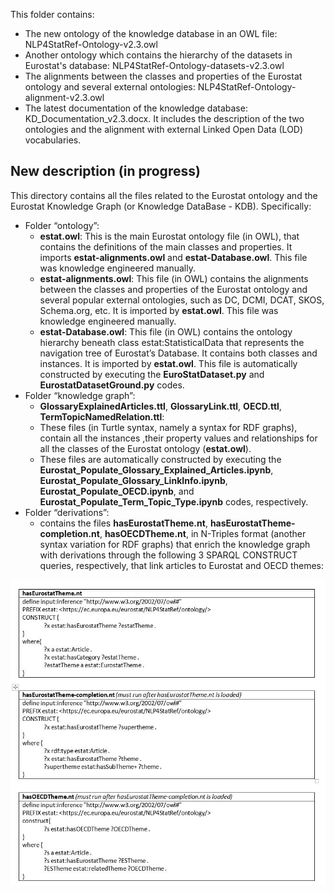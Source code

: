 
This folder contains:

- The new ontology of the knowledge database in an OWL file: NLP4StatRef-Ontology-v2.3.owl
- Another ontology which contains the hierarchy of the datasets in Eurostat's database: NLP4StatRef-Ontology-datasets-v2.3.owl  
- The alignments between the classes and properties of the Eurostat ontology and several external ontologies: NLP4StatRef-Ontology-alignment-v2.3.owl
- The latest documentation of the knowledge database: KD_Documentation_v2.3.docx. It includes the description of the two ontologies and the alignment with external Linked Open Data (LOD) vocabularies.

## New description (in progress)  

This directory contains all the files related to the Eurostat ontology and the Eurostat Knowledge Graph (or Knowledge DataBase - KDB). Specifically:


-    Folder “ontology”:  
     - **estat.owl**: This is the main Eurostat ontology file (in OWL), that contains the definitions of the main classes and properties. It imports **estat-alignments.owl** and **estat-Database.owl**. This file was knowledge engineered manually.   
     - **estat-alignments.owl**: This file (in OWL) contains the alignments between the classes and properties of the Eurostat ontology and several popular external ontologies, such as DC, DCMI, DCAT, SKOS, Schema.org, etc. It is imported by **estat.owl**. This file was knowledge engineered manually.    
     - **estat-Database.owl**: This file (in OWL) contains the ontology hierarchy beneath class estat:StatisticalData that represents the navigation tree of Eurostat’s Database. It contains both classes and instances. It is imported by **estat.owl**. This file is automatically constructed by executing the **EuroStatDataset.py** and **EurostatDatasetGround.py** codes.  
-    Folder “knowledge graph”:  
     - **GlossaryExplainedArticles.ttl**, **GlossaryLink.ttl**, **OECD.ttl**, **TermTopicNamedRelation.ttl**: 
     - These files (in Turtle syntax, namely a syntax for RDF graphs), contain all the instances ,their property values and relationships for all the classes of the Eurostat ontology (**estat.owl**). 
     - These files are automatically constructed by executing the **Eurostat\_Populate\_Glossary\_Explained\_Articles.ipynb**, **Eurostat\_Populate\_Glossary\_LinkInfo.ipynb**, **Eurostat\_Populate\_OECD.ipynb**, and **Eurostat\_Populate\_Term\_Topic_Type.ipynb** codes, respectively.  
-    Folder “derivations”: 
     - contains the files **hasEurostatTheme.nt**, **hasEurostatTheme-completion.nt**, **hasOECDTheme.nt**, in N-Triples format (another syntax variation for RDF graphs) that enrich the knowledge graph with derivations through the following 3 SPARQL CONSTRUCT queries, respectively, that link articles to Eurostat and OECD themes:

<img src="./Figures/Figure.JPG" width="600">

